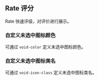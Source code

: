 <div class="demo-header">
<p class="overviewicon">
  <span class="wapi-ui-alert"/>
</p>

## Rate 评分

<nova-uxlink widget-name="Rate"></nova-uxlink>

Rate 快速评级，对评价进行展示。
</div>

### 自定义未选中图标颜色

可通过 `void-color` 定义未选中图标颜色。

<nova-demo-view link="rate/not-selected-color"></nova-demo-view>

### 自定义未选中图标类名

可通过 `void-icon-class` 定义未选中图标类名。

<nova-demo-view link="rate/not-selected-class"></nova-demo-view>

<br>
